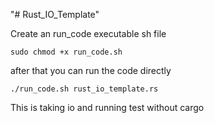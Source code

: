 "# Rust_IO_Template"

Create an run_code executable sh file
```
sudo chmod +x run_code.sh
```

after that you can run the code directly
```
./run_code.sh rust_io_template.rs
```

This is taking io and running test without cargo
